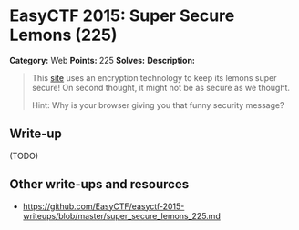 # EasyCTF 2015: Super Secure Lemons (225)

**Category:** Web
**Points:** 225
**Solves:** 
**Description:**

> This [site](https://web.easyctf.com:10202) uses an encryption technology to keep its lemons super secure! On second thought, it might not be as secure as we thought.
> 
> 
> Hint: Why is your browser giving you that funny security message?


## Write-up

(TODO)

## Other write-ups and resources

* <https://github.com/EasyCTF/easyctf-2015-writeups/blob/master/super_secure_lemons_225.md>
